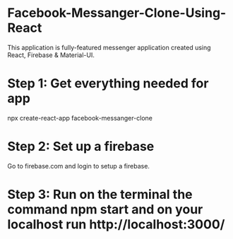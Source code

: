 # Facebook-Messanger-Clone-Using-React
This application is fully-featured messenger application created using React, Firebase &amp; Material-UI.

# Step 1: Get everything needed for app
npx create-react-app facebook-messanger-clone

# Step 2: Set up a firebase
Go to firebase.com and login to setup a firebase.

# Step 3: Run on the terminal the command npm start and on your localhost run http://localhost:3000/
